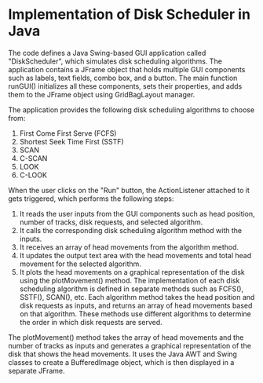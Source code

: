 # Implementation of Disk Scheduler in Java 
The code defines a Java Swing-based GUI application called "DiskScheduler", which simulates disk scheduling algorithms. The application contains a JFrame object that holds multiple GUI components such as labels, text fields, combo box, and a button. The main function runGUI() initializes all these components, sets their properties, and adds them to the JFrame object using GridBagLayout manager.

The application provides the following disk scheduling algorithms to choose from:

1. First Come First Serve (FCFS)
2. Shortest Seek Time First (SSTF)
3. SCAN
4. C-SCAN
5. LOOK
6. C-LOOK

When the user clicks on the "Run" button, the ActionListener attached to it gets triggered, which performs the following steps:

1. It reads the user inputs from the GUI components such as head position, number of tracks, disk requests, and selected algorithm.
2. It calls the corresponding disk scheduling algorithm method with the inputs.
3. It receives an array of head movements from the algorithm method.
4. It updates the output text area with the head movements and total head movement for the selected algorithm.
5. It plots the head movements on a graphical representation of the disk using the plotMovement() method.
The implementation of each disk scheduling algorithm is defined in separate methods such as FCFS(), SSTF(), SCAN(), etc. Each algorithm method takes the head position and disk requests as inputs, and returns an array of head movements based on that algorithm. These methods use different algorithms to determine the order in which disk requests are served.

The plotMovement() method takes the array of head movements and the number of tracks as inputs and generates a graphical representation of the disk that shows the head movements. It uses the Java AWT and Swing classes to create a BufferedImage object, which is then displayed in a separate JFrame.
